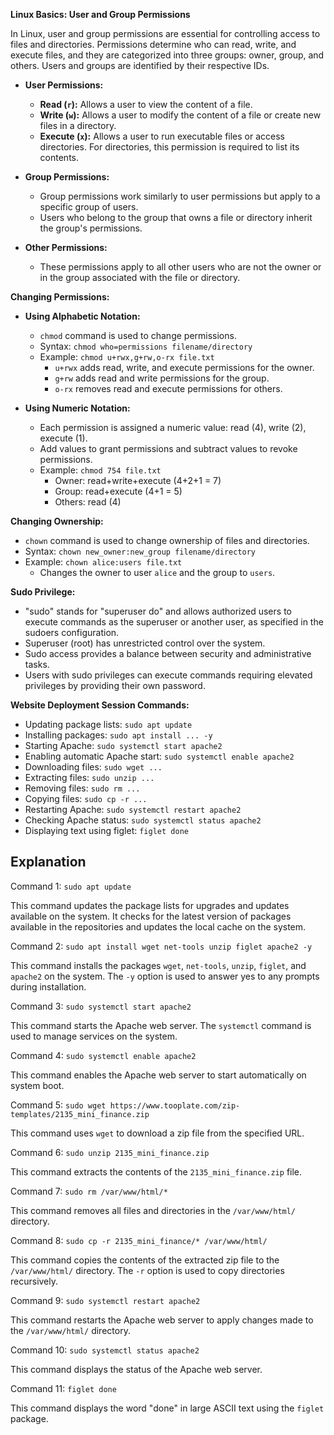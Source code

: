 **Linux Basics: User and Group Permissions**

In Linux, user and group permissions are essential for controlling access to files and directories. Permissions determine who can read, write, and execute files, and they are categorized into three groups: owner, group, and others. Users and groups are identified by their respective IDs.

- **User Permissions:**
  - **Read (`r`):** Allows a user to view the content of a file.
  - **Write (`w`):** Allows a user to modify the content of a file or create new files in a directory.
  - **Execute (`x`):** Allows a user to run executable files or access directories. For directories, this permission is required to list its contents.

- **Group Permissions:**
  - Group permissions work similarly to user permissions but apply to a specific group of users.
  - Users who belong to the group that owns a file or directory inherit the group's permissions.

- **Other Permissions:**
  - These permissions apply to all other users who are not the owner or in the group associated with the file or directory.

**Changing Permissions:**
- **Using Alphabetic Notation:**
  - `chmod` command is used to change permissions.
  - Syntax: `chmod who=permissions filename/directory`
  - Example: `chmod u+rwx,g+rw,o-rx file.txt`
    - `u+rwx` adds read, write, and execute permissions for the owner.
    - `g+rw` adds read and write permissions for the group.
    - `o-rx` removes read and execute permissions for others.

- **Using Numeric Notation:**
  - Each permission is assigned a numeric value: read (4), write (2), execute (1).
  - Add values to grant permissions and subtract values to revoke permissions.
  - Example: `chmod 754 file.txt`
    - Owner: read+write+execute (4+2+1 = 7)
    - Group: read+execute (4+1 = 5)
    - Others: read (4)

**Changing Ownership:**
- `chown` command is used to change ownership of files and directories.
- Syntax: `chown new_owner:new_group filename/directory`
- Example: `chown alice:users file.txt`
  - Changes the owner to user `alice` and the group to `users`.

**Sudo Privilege:**
- "sudo" stands for "superuser do" and allows authorized users to execute commands as the superuser or another user, as specified in the sudoers configuration.
- Superuser (root) has unrestricted control over the system.
- Sudo access provides a balance between security and administrative tasks.
- Users with sudo privileges can execute commands requiring elevated privileges by providing their own password.

**Website Deployment Session Commands:**
- Updating package lists: `sudo apt update`
- Installing packages: `sudo apt install ... -y`
- Starting Apache: `sudo systemctl start apache2`
- Enabling automatic Apache start: `sudo systemctl enable apache2`
- Downloading files: `sudo wget ...`
- Extracting files: `sudo unzip ...`
- Removing files: `sudo rm ...`
- Copying files: `sudo cp -r ...`
- Restarting Apache: `sudo systemctl restart apache2`
- Checking Apache status: `sudo systemctl status apache2`
- Displaying text using figlet: `figlet done`

## Explanation
 
Command 1: `sudo apt update`

This command updates the package lists for upgrades and updates available on the system. It checks for the latest version of packages available in the repositories and updates the local cache on the system.

Command 2: `sudo apt install wget net-tools unzip figlet apache2 -y`

This command installs the packages `wget`, `net-tools`, `unzip`, `figlet`, and `apache2` on the system. The `-y` option is used to answer yes to any prompts during installation.

Command 3: `sudo systemctl start apache2`

This command starts the Apache web server. The `systemctl` command is used to manage services on the system.

Command 4: `sudo systemctl enable apache2`

This command enables the Apache web server to start automatically on system boot.

Command 5: `sudo wget https://www.tooplate.com/zip-templates/2135_mini_finance.zip`

This command uses `wget` to download a zip file from the specified URL.

Command 6: `sudo unzip 2135_mini_finance.zip`

This command extracts the contents of the `2135_mini_finance.zip` file.

Command 7: `sudo rm /var/www/html/*`

This command removes all files and directories in the `/var/www/html/` directory.

Command 8: `sudo cp -r 2135_mini_finance/* /var/www/html/`

This command copies the contents of the extracted zip file to the `/var/www/html/` directory. The `-r` option is used to copy directories recursively.

Command 9: `sudo systemctl restart apache2`

This command restarts the Apache web server to apply changes made to the `/var/www/html/` directory.

Command 10: `sudo systemctl status apache2`

This command displays the status of the Apache web server.

Command 11: `figlet done`

This command displays the word "done" in large ASCII text using the `figlet` package.

